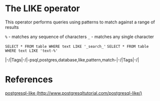 # The LIKE operator

This operator performs queries using patterns to match against a range of results

`%` - matches any sequence of characters
`_` - matches any single character

`SELECT * FROM table WHERE text LIKE '_search_'`
`SELECT * FROM table WHERE text LIKE 'text-%'`



|\-/|Tags|\-/|-psql,postgres,database,like,pattern,match-|\-/|Tags|\-/|

# References

[postgresql-like (http://www.postgresqltutorial.com/postgresql-like/)](http://www.postgresqltutorial.com/postgresql-like/)